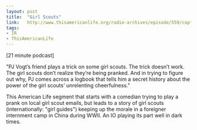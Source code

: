 ```yaml
---
layout: post
title:  "Girl Scouts"
link:   http://www.thisamericanlife.org/radio-archives/episode/559/captains-log?act=1
tags:
- IR
- ThisAmericanLife
---
```


[21 minute podcast]

"PJ Vogt’s friend plays a trick on some girl scouts. The trick doesn’t work. The girl scouts don’t realize they’re being pranked. And in trying to figure out why, PJ comes across a logbook that tells him a secret history about the power of the girl scouts’ unrelenting cheerfulness."

This American Life segment that starts with a comedian trying to play a prank on local girl scout emails, but leads to a story of girl scouts (internationally: "girl guides") keeping up the morale in a foreigner internment camp in China during WWII.  An IO playing its part well in dark times.